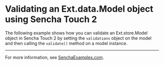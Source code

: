 # Validating an Ext.data.Model object using Sencha Touch 2 #

The following example shows how you can validate an Ext.store.Model object in Sencha Touch 2 by setting the `validations` object on the model and then calling the `validate()` method on a model instance.

---

For more information, see [SenchaExamples.com](http://senchaexamples.com/2012/03/22/validating-an-ext-data-model-object-using-sencha-touch-2/).
